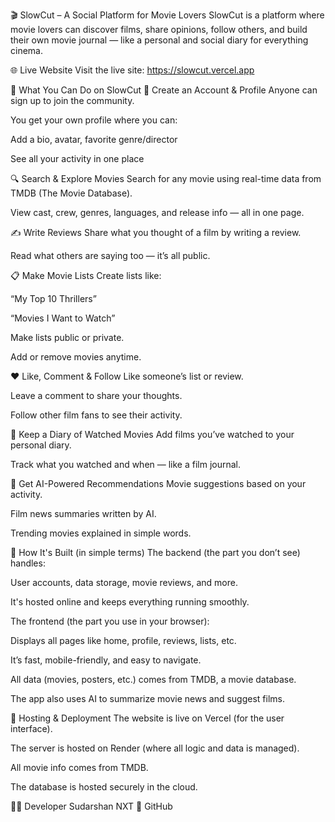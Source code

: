 🎬 SlowCut – A Social Platform for Movie Lovers
SlowCut is a platform where movie lovers can discover films, share opinions, follow others, and build their own movie journal — like a personal and social diary for everything cinema.

🌐 Live Website
Visit the live site: https://slowcut.vercel.app

📌 What You Can Do on SlowCut
👥 Create an Account & Profile
Anyone can sign up to join the community.

You get your own profile where you can:

Add a bio, avatar, favorite genre/director

See all your activity in one place

🔍 Search & Explore Movies
Search for any movie using real-time data from TMDB (The Movie Database).

View cast, crew, genres, languages, and release info — all in one page.

✍️ Write Reviews
Share what you thought of a film by writing a review.

Read what others are saying too — it’s all public.

📋 Make Movie Lists
Create lists like:

“My Top 10 Thrillers”

“Movies I Want to Watch”

Make lists public or private.

Add or remove movies anytime.

❤️ Like, Comment & Follow
Like someone’s list or review.

Leave a comment to share your thoughts.

Follow other film fans to see their activity.

📖 Keep a Diary of Watched Movies
Add films you’ve watched to your personal diary.

Track what you watched and when — like a film journal.

🧠 Get AI-Powered Recommendations
Movie suggestions based on your activity.

Film news summaries written by AI.

Trending movies explained in simple words.

📡 How It's Built (in simple terms)
The backend (the part you don’t see) handles:

User accounts, data storage, movie reviews, and more.

It's hosted online and keeps everything running smoothly.

The frontend (the part you use in your browser):

Displays all pages like home, profile, reviews, lists, etc.

It’s fast, mobile-friendly, and easy to navigate.

All data (movies, posters, etc.) comes from TMDB, a movie database.

The app also uses AI to summarize movie news and suggest films.

🚀 Hosting & Deployment
The website is live on Vercel (for the user interface).

The server is hosted on Render (where all logic and data is managed).

All movie info comes from TMDB.

The database is hosted securely in the cloud.

👨‍💻 Developer
Sudarshan NXT
🔗 GitHub

